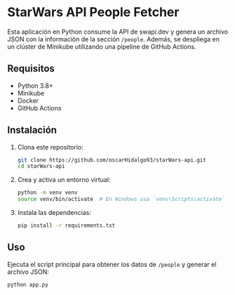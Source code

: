 # StarWars API People Fetcher

Esta aplicación en Python consume la API de swapi.dev y genera un archivo JSON con la información de la sección `/people`. Además, se despliega en un clúster de Minikube utilizando una pipeline de GitHub Actions.

## Requisitos

- Python 3.8+
- Minikube
- Docker
- GitHub Actions

## Instalación

1. Clona este repositorio:
    ```bash
    git clone https://github.com/oscarHidalgo93/starWars-api.git
    cd starWars-api
    ```

2. Crea y activa un entorno virtual:
    ```bash
    python -m venv venv
    source venv/bin/activate  # En Windows usa `venv\Scripts\activate`
    ```

3. Instala las dependencias:
    ```bash
    pip install -r requirements.txt
    ```

## Uso

Ejecuta el script principal para obtener los datos de `/people` y generar el archivo JSON:
```bash
python app.py
```
